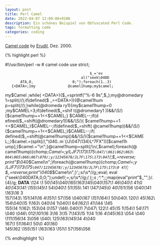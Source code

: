 ```yaml
---
layout: post
title: Perl Camel
date: 2022-04-07 12:09:00+0100
description: Ein schönes Beispiel von Obfuscated Perl Code.
tags: formatting code
categories: coding
---
```


<a href="https://www.perlmonks.org/?node_id=45213" target="blank">Camel
code</a> by <a href="https://www.perlmonks.org/?node_id=4677"
target="blank">Erudil</a>, Dez. 2000.

{% highlight perl %}

#!/usr/bin/perl -w                                      # camel code
use strict;

                                           $_='ev
                                       al("seek\040D
           ATA,0,                  0;");foreach(1..3)
       {<DATA>;}my               @camel1hump;my$camel;
  my$Camel  ;while(             <DATA>){$_=sprintf("%-6
9s",$_);my@dromedary           1=split(//);if(defined($
_=<DATA>)){@camel1hum        p=split(//);}while(@dromeda
 ry1){my$camel1hump=0      ;my$CAMEL=3;if(defined($_=shif
        t(@dromedary1    ))&&/\S/){$camel1hump+=1<<$CAMEL;}
       $CAMEL--;if(d   efined($_=shift(@dromedary1))&&/\S/){
      $camel1hump+=1  <<$CAMEL;}$CAMEL--;if(defined($_=shift(
     @camel1hump))&&/\S/){$camel1hump+=1<<$CAMEL;}$CAMEL--;if(
     defined($_=shift(@camel1hump))&&/\S/){$camel1hump+=1<<$CAME
     L;;}$camel.=(split(//,"\040..m`{/J\047\134}L^7FX"))[$camel1h
      ump];}$camel.="\n";}@camel1hump=split(/\n/,$camel);foreach(@
      camel1hump){chomp;$Camel=$_;y/LJF7\173\175`\047/\061\062\063\
      064\065\066\067\070/;y/12345678/JL7F\175\173\047`/;$_=reverse;
       print"$_\040$Camel\n";}foreach(@camel1hump){chomp;$Camel=$_;y
        /LJF7\173\175`\047/12345678/;y/12345678/JL7F\175\173\0 47`/;
         $_=reverse;print"\040$_$Camel\n";}';;s/\s*//g;;eval;   eval
           ("seek\040DATA,0,0;");undef$/;$_=<DATA>;s/\s*//g;(   );;s
             ;^.*_;;;map{eval"print\"$_\"";}/.{4}/g; __DATA__   \124
               \1   50\145\040\165\163\145\040\157\1 46\040\1  41\0
                    40\143\141  \155\145\1 54\040\1   51\155\  141
                    \147\145\0  40\151\156 \040\141    \163\16 3\
                     157\143\   151\141\16  4\151\1     57\156
                     \040\167  \151\164\1   50\040\      120\1
                     45\162\   154\040\15    1\163\      040\14
                     1\040\1   64\162\1      41\144       \145\
                     155\14    1\162\       153\04        0\157
                      \146\     040\11     7\047\         122\1
                      45\15      1\154\1  54\171          \040
                      \046\         012\101\16            3\16
                      3\15           7\143\15             1\14
                      1\16            4\145\163           \054
                     \040            \111\156\14         3\056
                    \040\         125\163\145\14         4\040\
                    167\1        51\164\1  50\0         40\160\
                  145\162                              \155\151
                \163\163                                \151\1
              57\156\056

{% endhighlight %}
